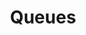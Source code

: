 ---
type: docs
title: "Queues"
linkTitle: "Queues"
gitUrl: "https://github.com/pip-services3-node/pip-services3-messaging-node"
description: >
    TODO: add description
---
